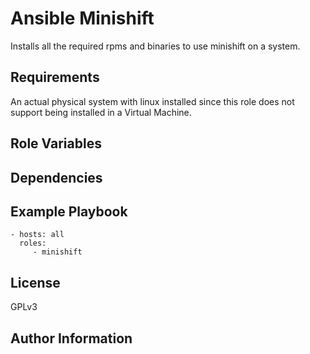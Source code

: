Ansible Minishift
=========

Installs all the required rpms and binaries to use minishift on a system.

Requirements
------------

An actual physical system with linux installed since this role does not support being installed in a Virtual Machine.

Role Variables
--------------


Dependencies
------------


Example Playbook
----------------

    - hosts: all
      roles:
         - minishift

License
-------

GPLv3

Author Information
------------------
